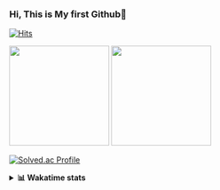 ### Hi, This is My first Github👋
[![Hits](https://hits.seeyoufarm.com/api/count/incr/badge.svg?url=https%3A%2F%2Fgithub.com%2FJonghyun-Park1027&count_bg=%2379C83D&title_bg=%23555555&icon=&icon_color=%23E7E7E7&title=hits&edge_flat=false)](https://hits.seeyoufarm.com)
<br>


<p>
  <img height="180em" src="https://github-readme-stats-eight-rho-29.vercel.app/api?username=Jonghyun-Park1027&show_icons=true&include_all_commits=true&bg_color=30,e96443,904e95&title_color=fff&text_color=fff">
  <img height="180em" src="https://github-readme-stats-eight-rho-29.vercel.app/api/top-langs/?username=Jonghyun-Park1027&layout=compact&bg_color=30,e96443,904e95&title_color=fff&text_color=fff">


[![Solved.ac Profile](http://mazassumnida.wtf/api/v2/generate_badge?boj=ppjjhh1027)](https://solved.ac/ppjjhh1027/)

</p>
<details>
<summary><b>📊 Wakatime stats</b><br></summary>
<div>
<hr/>



<!--START_SECTION:waka-->
![Code Time](http://img.shields.io/badge/Code%20Time-1%2C125%20hrs%2050%20mins-blue)

![Profile Views](http://img.shields.io/badge/Profile%20Views-0-blue)

**🐱 My GitHub Data** 

> 📦 159.0 kB Used in GitHub's Storage 
 > 
> 🚫 Not Opted to Hire
 > 
> 📜 12 Public Repositories 
 > 
> 🔑 7 Private Repositories 
 > 
**I'm an Early 🐤** 

```text
🌞 Morning                62 commits          █████░░░░░░░░░░░░░░░░░░░░   19.56 % 
🌆 Daytime                157 commits         ████████████░░░░░░░░░░░░░   49.53 % 
🌃 Evening                85 commits          ███████░░░░░░░░░░░░░░░░░░   26.81 % 
🌙 Night                  13 commits          █░░░░░░░░░░░░░░░░░░░░░░░░   04.10 % 
```
📅 **I'm Most Productive on Friday** 

```text
Monday                   53 commits          ████░░░░░░░░░░░░░░░░░░░░░   16.72 % 
Tuesday                  44 commits          ███░░░░░░░░░░░░░░░░░░░░░░   13.88 % 
Wednesday                24 commits          ██░░░░░░░░░░░░░░░░░░░░░░░   07.57 % 
Thursday                 34 commits          ███░░░░░░░░░░░░░░░░░░░░░░   10.73 % 
Friday                   69 commits          █████░░░░░░░░░░░░░░░░░░░░   21.77 % 
Saturday                 37 commits          ███░░░░░░░░░░░░░░░░░░░░░░   11.67 % 
Sunday                   56 commits          ████░░░░░░░░░░░░░░░░░░░░░   17.67 % 
```


📊 **This Week I Spent My Time On** 

```text
🕑︎ Time Zone: Asia/Seoul

💬 Programming Languages: 
JavaScript               6 hrs 23 mins       ███████████░░░░░░░░░░░░░░   43.30 % 
HTML                     4 hrs 2 mins        ███████░░░░░░░░░░░░░░░░░░   27.35 % 
Python                   3 hrs 2 mins        █████░░░░░░░░░░░░░░░░░░░░   20.66 % 
Bash                     21 mins             █░░░░░░░░░░░░░░░░░░░░░░░░   02.43 % 
JSON                     14 mins             ░░░░░░░░░░░░░░░░░░░░░░░░░   01.67 % 

🔥 Editors: 
Cursor                   14 hrs 45 mins      █████████████████████████   100.00 % 

🐱‍💻 Projects: 
reactjs-movie            4 hrs 58 mins       ████████░░░░░░░░░░░░░░░░░   33.67 % 
bit_abutrage             4 hrs 9 mins        ███████░░░░░░░░░░░░░░░░░░   28.15 % 
reactjs_movie_web        3 hrs 27 mins       ██████░░░░░░░░░░░░░░░░░░░   23.47 % 
js_chrome_app            2 hrs 8 mins        ████░░░░░░░░░░░░░░░░░░░░░   14.47 % 
saju_v1.0.0              2 mins              ░░░░░░░░░░░░░░░░░░░░░░░░░   00.23 % 

💻 Operating System: 
Mac                      14 hrs 45 mins      █████████████████████████   100.00 % 
```

**I Mostly Code in Jupyter Notebook** 

```text
Jupyter Notebook         9 repos             ██████████████░░░░░░░░░░░   56.25 % 
C++                      3 repos             █████░░░░░░░░░░░░░░░░░░░░   18.75 % 
TypeScript               2 repos             ███░░░░░░░░░░░░░░░░░░░░░░   12.50 % 
Dart                     1 repo              ██░░░░░░░░░░░░░░░░░░░░░░░   06.25 % 
Python                   1 repo              ██░░░░░░░░░░░░░░░░░░░░░░░   06.25 % 
```




 Last Updated on 11/09/2025 18:42:49 UTC
<!--END_SECTION:waka-->
</details>



